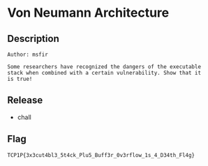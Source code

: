 # Von Neumann Architecture

## Description
```
Author: msfir

Some researchers have recognized the dangers of the executable 
stack when combined with a certain vulnerability. Show that it
is true!
```

## Release
- chall

## Flag
`TCP1P{3x3cut4bl3_5t4ck_Plu5_Buff3r_0v3rflow_1s_4_D34th_Fl4g}`
